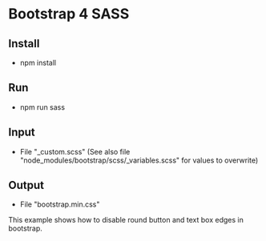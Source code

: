 # Bootstrap 4 SASS

## Install
* npm install 

## Run
* npm run sass

## Input
* File "_custom.scss" (See also file "node_modules/bootstrap/scss/_variables.scss" for values to overwrite)

## Output
* File "bootstrap.min.css"

This example shows how to disable round button and text box edges in bootstrap.